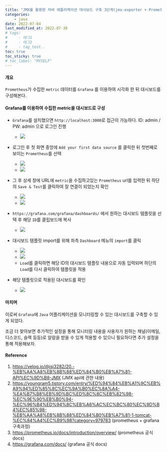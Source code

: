 ```yaml
---
title: "JMX를 활용한 자바 애플리케이션 대시보드 구축 3단계(jmx-exporter + Prometheus + Grafana)"
categories: 
    - java
date: 2022-07-04
last_modified_at: 2022-07-30
# tags:
#     - 태그1
#     - 태그2
#     - tag_test..
toc: true
toc_sticky: true
# toc_label: "MYSELF"
---
```

#### 개요
`Prometheus`가 수집한 `metric` 데이터를 `Grafana` 를 이용하여 시각화 한 뒤 대시보드를 구성해본다.

#### Grafana를 이용하여 수집한 metric을 대시보드로 구성
- `Grafana`를 설치했으면 `http://localhost:3000`로 접근이 가능하다.  ID: admin / PW: admin 으로 로그인 진행
  - ![](https://velog.velcdn.com/images/ckr3453/post/9a0db909-d2ed-43f5-91e3-421850e23e74/image.png)
- 로그인 후 첫 화면 중앙에 `Add your first data source` 를 클릭한 뒤 첫번째로 보이는 `Prometheus`를 선택
  - ![](https://velog.velcdn.com/images/ckr3453/post/a400449e-abd0-4088-8542-8a90f4ee4732/image.png)
  - ![](https://velog.velcdn.com/images/ckr3453/post/27bb1830-8e00-47cb-8e91-c9cd3eccece0/image.png)

- 그 후 상세 창에 URL에 `metric`을 수집하고있는 `Prometheus` url를 입력한 뒤 하단의 `Save & Test`를 클릭하여 잘 연결이 되었는지 확인
  - ![](https://velog.velcdn.com/images/ckr3453/post/182077d6-bd4c-42dd-8bc7-ff134e9736fa/image.png)
  - ![](https://velog.velcdn.com/images/ckr3453/post/63fe4470-1848-4883-b4fb-7b6632fdb470/image.png)

- `https://grafana.com/grafana/dashboards/` 에서 원하는 대시보드 템플릿을 선택 후 해당 `ID`를 클립보드에 복사
  - ![](https://velog.velcdn.com/images/ckr3453/post/5d160cbf-2b89-43d0-ad26-1cd75f6ce505/image.png)

- 대시보드 템플릿 import를 위해 좌측 `Dashboard` 메뉴의 `import`를 클릭
  - ![](https://velog.velcdn.com/images/ckr3453/post/fbf06cf5-169b-4a05-a204-148bf2633bbe/image.png)
  - ![](https://velog.velcdn.com/images/ckr3453/post/28940054-8859-46ad-93fb-d55fdafbba3b/image.png)
  - `Load`를 클릭하면 해당 ID의 대시보드 템플릿 내용으로 자동 입력되며 하단의 `Load`를 다시 클릭하여 템플릿을 적용
    
- 해당 템플릿으로 적용된 대시보드를 확인
  - ![](https://velog.velcdn.com/images/ckr3453/post/7755f766-6900-445c-945c-63fdbc08d9c3/image.png)
  
#### 마치며
이로써 `Grafana`에 `Java` 어플리케이션을 모니터링할 수 있는 대시보드를 구축할 수 있게 되었다. 

조금 더 찾아보면 추가적인 설정을 통해 모니터링 내용을 사용자가 원하는 채널(이메일, 디스코드, 슬랙 등등)로 알람을 받을 수 있게 적용할 수 있으니 필요하다면 추가 설정을 통해 적용해보자.


#### Reference

1. https://velog.io/@jsj3282/20.-%EB%AA%A8%EB%8B%88%ED%84%B0%EB%A7%81-API%EC%9D%B8-JMX (JMX api에 관한 내용)
2. https://youngram5.tistory.com/entry/%ED%94%84%EB%A1%9C%EB%A9%94%ED%85%8C%EC%9A%B0%EC%8A%A4-%EA%B7%B8%EB%9D%BC%ED%8C%8C%EB%82%98-%EC%9E%90%EB%B0%94-%EC%96%B4%ED%94%8C%EB%A6%AC%EC%BC%80%EC%9D%B4%EC%85%98-%EB%AA%A8%EB%8B%88%ED%84%B0%EB%A7%81-1-tomcat-%EC%84%A4%EC%B9%98?category=979783 (prometheus + grafana 구축과정)
3. https://prometheus.io/docs/introduction/overview/ (prometheus 공식 docs)
4. https://grafana.com/docs/ (grafana 공식 docs)